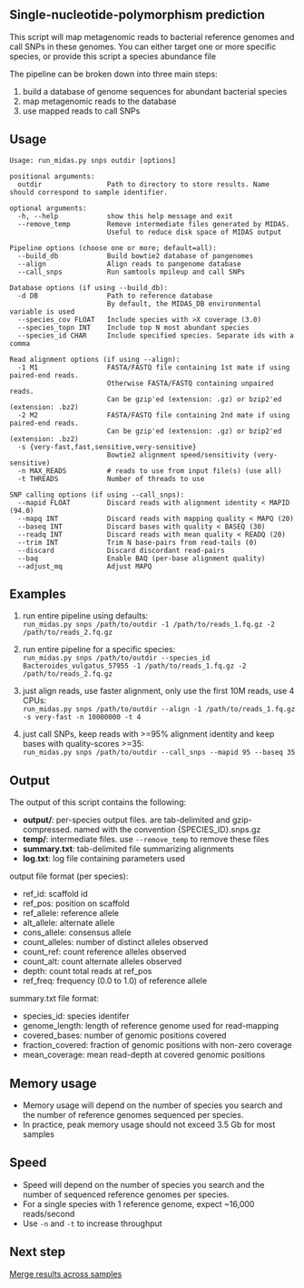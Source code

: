 ## Single-nucleotide-polymorphism prediction
This script will map metagenomic reads to bacterial reference genomes and call SNPs in these genomes. You can either target one or more specific species, or provide this script a species abundance file  

The pipeline can be broken down into three main steps:  
  1) build a database of genome sequences for abundant bacterial species  
  2) map metagenomic reads to the database  
  3) use mapped reads to call SNPs  


## Usage
```
Usage: run_midas.py snps outdir [options]

positional arguments:
  outdir                Path to directory to store results. Name should correspond to sample identifier.

optional arguments:
  -h, --help            show this help message and exit
  --remove_temp         Remove intermediate files generated by MIDAS.
                        Useful to reduce disk space of MIDAS output

Pipeline options (choose one or more; default=all):
  --build_db            Build bowtie2 database of pangenomes
  --align               Align reads to pangenome database
  --call_snps           Run samtools mpileup and call SNPs

Database options (if using --build_db):
  -d DB                 Path to reference database
                        By default, the MIDAS_DB environmental variable is used
  --species_cov FLOAT   Include species with >X coverage (3.0)
  --species_topn INT    Include top N most abundant species
  --species_id CHAR     Include specified species. Separate ids with a comma

Read alignment options (if using --align):
  -1 M1                 FASTA/FASTQ file containing 1st mate if using paired-end reads.
                        Otherwise FASTA/FASTQ containing unpaired reads.
                        Can be gzip'ed (extension: .gz) or bzip2'ed (extension: .bz2)
  -2 M2                 FASTA/FASTQ file containing 2nd mate if using paired-end reads.
                        Can be gzip'ed (extension: .gz) or bzip2'ed (extension: .bz2)
  -s {very-fast,fast,sensitive,very-sensitive}
                        Bowtie2 alignment speed/sensitivity (very-sensitive)
  -n MAX_READS          # reads to use from input file(s) (use all)
  -t THREADS            Number of threads to use

SNP calling options (if using --call_snps):
  --mapid FLOAT         Discard reads with alignment identity < MAPID (94.0)
  --mapq INT            Discard reads with mapping quality < MAPQ (20)
  --baseq INT           Discard bases with quality < BASEQ (30)
  --readq INT           Discard reads with mean quality < READQ (20)
  --trim INT            Trim N base-pairs from read-tails (0)
  --discard             Discard discordant read-pairs
  --baq                 Enable BAQ (per-base alignment quality)
  --adjust_mq           Adjust MAPQ
```

## Examples

1) run entire pipeline using defaults:  
`run_midas.py snps /path/to/outdir -1 /path/to/reads_1.fq.gz -2 /path/to/reads_2.fq.gz`

2) run entire pipeline for a specific species:  
`run_midas.py snps /path/to/outdir --species_id Bacteroides_vulgatus_57955 -1 /path/to/reads_1.fq.gz -2 /path/to/reads_2.fq.gz`

3) just align reads, use faster alignment, only use the first 10M reads, use 4 CPUs:  
`run_midas.py snps /path/to/outdir --align -1 /path/to/reads_1.fq.gz -s very-fast -n 10000000 -t 4`

4) just call SNPs, keep reads with >=95% alignment identity and keep bases with quality-scores >=35:  
`run_midas.py snps /path/to/outdir --call_snps --mapid 95 --baseq 35`

## Output

The output of this script contains the following:

* **output/**: per-species output files. are tab-delimited and gzip-compressed. named with the convention {SPECIES_ID}.snps.gz  
* **temp/**: intermediate files. use `--remove_temp` to remove these files   
* **summary.txt**: tab-delimited file summarizing alignments  
* **log.txt**: log file containing parameters used    

output file format (per species):  

* ref_id: scaffold id  
* ref_pos: position on scaffold  
* ref_allele: reference allele  
* alt_allele: alternate allele  
* cons_allele: consensus allele  
* count_alleles: number of distinct alleles observed  
* count_ref: count reference alleles observed  
* count_alt: count alternate alleles observed  
* depth: count total reads at ref_pos  
* ref_freq: frequency (0.0 to 1.0) of reference allele

summary.txt file format:

* species_id: species identifer      
* genome_length: length of reference genome used for read-mapping   
* covered_bases: number of genomic positions covered   
* fraction_covered: fraction of genomic positions with non-zero coverage        
* mean_coverage: mean read-depth at covered genomic positions

## Memory usage  
* Memory usage will depend on the number of species you search and the number of reference genomes sequenced per species.
* In practice, peak memory usage should not exceed 3.5 Gb for most samples

## Speed
* Speed will depend on the number of species you search and the number of sequenced reference genomes per species.
* For a single species with 1 reference genome, expect ~16,000 reads/second
* Use `-n` and `-t` to increase throughput

## Next step
[Merge results across samples](merge_snvs.md)

